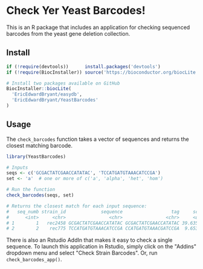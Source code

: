 # Check Yer Yeast Barcodes!

This is an R package that includes an application for checking sequenced barcodes from the yeast gene deletion collection.

## Install

```r
if (!require(devtools))      install.packages('devtools')
if (!require(BiocInstaller)) source('https://bioconductor.org/biocLite.R')

# Install two packages available on GitHub
BiocInstaller::biocLite(
  'EricEdwardBryant/easydb',
  'EricEdwardBryant/YeastBarcodes'
)
```

## Usage

The `check_barcodes` function takes a vector of sequences and returns the closest matching barcode.

```r
library(YeastBarcodes)

# Inputs
seqs <- c('GCGACTATCGAACCATATAC', 'TCCATGATGTAAACATCCGA')
set <- 'a'  # one or more of c('a', 'alpha', 'het', 'hom')

# Run the function
check_barcodes(seqs, set)

# Returns the closest match for each input sequence:
#   seq_numb strain_id             sequence                  tag     score
#      <int>     <chr>                <chr>                <chr>     <dbl>
# 1        1   rec2458 GCGACTATCGAACCATATAC GCGACTATCGAACCATATAC 39.635117
# 2        2    rec775 TCCATGATGTAAACATCCGA CCATGATGTAAACGATCCGA  9.653366
```

There is also an Rstudio AddIn that makes it easy to check a single sequence. To launch this application in Rstudio, simply click on the "Addins" dropdown menu and select "Check Strain Barcodes". Or, run `check_barcodes_app()`.
